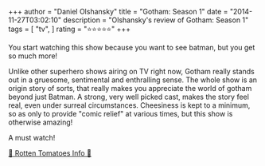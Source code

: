 +++
author = "Daniel Olshansky"
title = "Gotham: Season 1"
date = "2014-11-27T03:02:10"
description = "Olshansky's review of Gotham: Season 1"
tags = [
    "tv",
]
rating = "⭐⭐⭐⭐⭐"
+++

You start watching this show because you want to see batman, but you get so much more!

Unlike other superhero shows airing on TV right now, Gotham really stands out in a gruesome, sentimental and enthralling sense. The whole show is an origin story of sorts, that really makes you appreciate the world of gotham beyond just Batman. A strong, very well picked cast, makes the story feel real, even under surreal circumstances. Cheesiness is kept to a minimum, so as only to provide "comic relief" at various times, but this show is otherwise amazing! 

A must watch!

[🍅 Rotten Tomatoes Info 🍅](https://www.rottentomatoes.com//tv/gotham/s01)